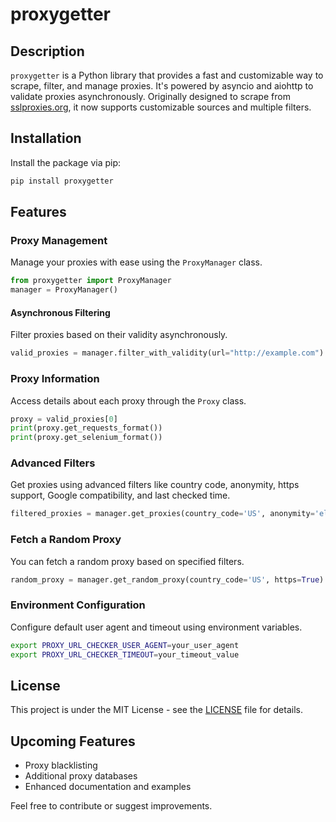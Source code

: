 # proxygetter

## Description

`proxygetter` is a Python library that provides a fast and customizable way to scrape, filter, and manage proxies. It's powered by asyncio and aiohttp to validate proxies asynchronously. Originally designed to scrape from [sslproxies.org](https://www.sslproxies.org/), it now supports customizable sources and multiple filters.

## Installation

Install the package via pip:

```bash
pip install proxygetter
```

## Features

### Proxy Management
Manage your proxies with ease using the `ProxyManager` class.

```python
from proxygetter import ProxyManager
manager = ProxyManager()
```

#### Asynchronous Filtering
Filter proxies based on their validity asynchronously.

```python
valid_proxies = manager.filter_with_validity(url="http://example.com")
```

### Proxy Information
Access details about each proxy through the `Proxy` class.

```python
proxy = valid_proxies[0]
print(proxy.get_requests_format())
print(proxy.get_selenium_format())
```

### Advanced Filters

Get proxies using advanced filters like country code, anonymity, https support, Google compatibility, and last checked time.

```python
filtered_proxies = manager.get_proxies(country_code='US', anonymity='elite proxy', https=True, google=True, last_checked_max=600)
```

### Fetch a Random Proxy

You can fetch a random proxy based on specified filters.

```python
random_proxy = manager.get_random_proxy(country_code='US', https=True)
```

### Environment Configuration

Configure default user agent and timeout using environment variables.

```bash
export PROXY_URL_CHECKER_USER_AGENT=your_user_agent
export PROXY_URL_CHECKER_TIMEOUT=your_timeout_value
```

## License

This project is under the MIT License - see the [LICENSE](LICENSE) file for details.

## Upcoming Features

- Proxy blacklisting
- Additional proxy databases
- Enhanced documentation and examples

Feel free to contribute or suggest improvements.